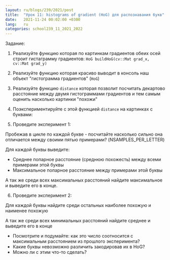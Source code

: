 ```yaml
---
layout: ru/blogs/239/2021/post
title:  "Урок 11: histograms of gradient (HoG) для распознавания букв"
date:   2021-11-24 00:02:00 +0300
lang:   ru
categories: school239_11_2021_2022
---
```


Задание:

1) Реализуйте функцию которая по картинкам градиентов обеих осей строит гистаграмму градиентов: ```HoG buildHoG(cv::Mat grad_x, cv::Mat grad_y)```

2) Реализуйте функцию которая красиво выводит в консоль наш объект "гистограмма градиентов" (```HoG```)

3) Реализуйте функцию ```distance``` которая позволит посчитать декартово расстояние между двумя гистограммами градиентов и тем самым оценить насколько картинки "похожи"

4) Поэкспериментируйте с этой функцией ```distance``` на картинках с буквами:

5) Проведите эксперимент 1:

Пробежав в цикле по каждой букве - посчитайте насколько сильно она отличается между своими пятью примерами? (NSAMPLES_PER_LETTER)

Для каждой буквы выведите:

- Среднее попарное расстояние (среднюю похожесть) между всеми примерами этой буквы
- Максимальное попарное расстояние между примерами этой буквы

А так же среди всех максимальных расстояний найдите максимальное и выведите его в конце.

6) Проведите эксперимент 2:

Для каждой буквы найдите среди остальных наиболее похожую и наименее похожую

А так же среди всех минимальных расстояний найдите среднее и выведите его в конце

- Посмотрите и подумайте: как это число соотносится с максимальным расстоянием из прошлого эксперимента?
- Какие буквы невозможно различить закодировав их в HoG?
- Можно ли с этим что-то сделать?

